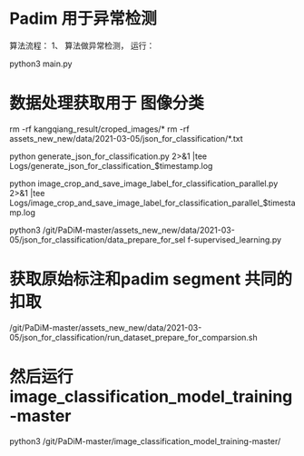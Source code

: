 # Padim 用于异常检测
算法流程：
1、 算法做异常检测， 运行：

python3  main.py

# 数据处理获取用于 图像分类
rm -rf  kangqiang_result/croped_images/*
rm  -rf assets_new_new/data/2021-03-05/json_for_classification/*.txt

python generate_json_for_classification.py  2>&1 |tee Logs/generate_json_for_classification_$timestamp.log

python image_crop_and_save_image_label_for_classification_parallel.py  2>&1 |tee Logs/image_crop_and_save_image_label_for_classification_parallel_$timestamp.log

python3 /git/PaDiM-master/assets_new_new/data/2021-03-05/json_for_classification/data_prepare_for_sel
f-supervised_learning.py

# 获取原始标注和padim segment 共同的扣取

/git/PaDiM-master/assets_new_new/data/2021-03-05/json_for_classification/run_dataset_prepare_for_comparsion.sh

# 然后运行  image_classification_model_training-master 
python3 /git/PaDiM-master/image_classification_model_training-master/


